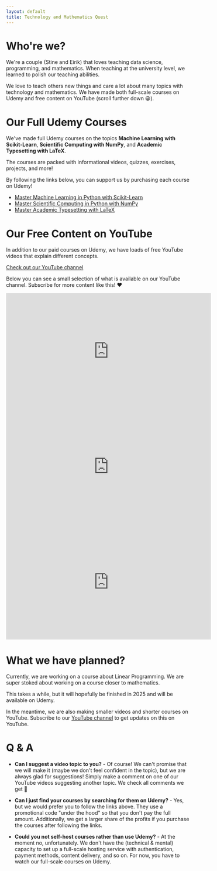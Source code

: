 ```yaml
---
layout: default
title: Technology and Mathematics Quest
---
```


# Who're we?

We're a couple (Stine and Eirik) that loves teaching data science, programming, and mathematics. When teaching at the university level, we learned to polish our teaching abilities. 

We love to teach others new things and care a lot about many topics with technology and mathematics. We have made both full-scale courses on Udemy and free content on YouTube (scroll further down &#128512;).

# Our Full Udemy Courses

We've made full Udemy courses on the topics **Machine Learning with Scikit-Learn**, **Scientific Computing with NumPy**, and **Academic Typesetting with LaTeX**. 

The courses are packed with informational videos, quizzes, exercises, projects, and more!

By following the links below, you can support us by purchasing each course on Udemy!

*   [Master Machine Learning in Python with Scikit-Learn](https://www.udemy.com/course/master-machine-learning-in-python-with-scikit-learn/?couponCode=NOVEMBER_50_OFFER)
*   [Master Scientific Computing in Python with NumPy](https://www.udemy.com/course/scientific-computing-with-numpy/?couponCode=NOVEMBER_50_OFFER)
*   [Master Academic Typesetting with LaTeX](https://www.udemy.com/course/mastering-latex/?couponCode=NOVEMBER_50_OFFER)

# Our Free Content on YouTube

In addition to our paid courses on Udemy, we have loads of free YouTube videos that explain different concepts.

[Check out our YouTube channel](https://www.youtube.com/@TMQuest)

Below you can see a small selection of what is available on our YouTube channel. Subscribe for more content like this! ❤️

<iframe width="560" height="315" src="https://www.youtube.com/embed/0tv6ehKCZJQ?si=t66o9O1glb_MB6zm" title="YouTube video player" frameborder="0" allow="accelerometer; autoplay; clipboard-write; encrypted-media; gyroscope; picture-in-picture; web-share" referrerpolicy="strict-origin-when-cross-origin" allowfullscreen></iframe>

<iframe width="560" height="315" src="https://www.youtube.com/embed/NQj87uFm-_s?si=8ad1zltP6t4yHnJd" title="YouTube video player" frameborder="0" allow="accelerometer; autoplay; clipboard-write; encrypted-media; gyroscope; picture-in-picture; web-share" referrerpolicy="strict-origin-when-cross-origin" allowfullscreen></iframe>

<iframe width="560" height="315" src="https://www.youtube.com/embed/C-ewQzv-QH8?si=rPpSWD3mEFWFCyHZ" title="YouTube video player" frameborder="0" allow="accelerometer; autoplay; clipboard-write; encrypted-media; gyroscope; picture-in-picture; web-share" referrerpolicy="strict-origin-when-cross-origin" allowfullscreen></iframe>

# What we have planned?

Currently, we are working on a course about Linear Programming. We are super stoked about working on a course closer to mathematics. 

This takes a while, but it will hopefully be finished in 2025 and will be available on Udemy.

In the meantime, we are also making smaller videos and shorter courses on YouTube. Subscribe to our [YouTube channel]((https://www.youtube.com/@TMQuest)) to get updates on this on YouTube. 

# Q & A

*   **Can I suggest a video topic to you?** - Of course! We can't promise that we will make it (maybe we don't feel confident in the topic), but we are always glad for suggestions! Simply make a comment on one of our YouTube videos suggesting another topic. We check all comments we get 🥰

*   **Can I just find your courses by searching for them on Udemy?** - Yes, but we would prefer you to follow the links above. They use a promotional code "under the hood" so that you don't pay the full amount. Additionally, we get a larger share of the profits if you purchase the courses after following the links.

*   **Could you not self-host courses rather than use Udemy?** - At the moment no, unfortunately. We don't have the (technical & mental) capacity to set up a full-scale hosting service with authentication, payment methods, content delivery, and so on. For now, you have to watch our full-scale courses on Udemy.
